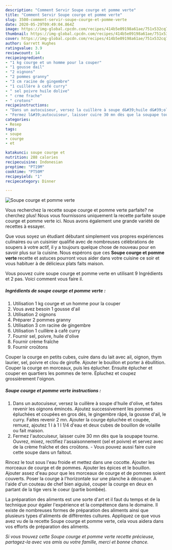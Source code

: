 ```yaml
---
description: "Comment Servir Soupe courge et pomme verte"
title: "Comment Servir Soupe courge et pomme verte"
slug: 3500-comment-servir-soupe-courge-et-pomme-verte
date: 2020-05-29T09:49:04.864Z
image: https://img-global.cpcdn.com/recipes/414b5e09198a61ae/751x532cq70/soupe-courge-et-pomme-verte-photo-principale-de-la-recette.jpg
thumbnail: https://img-global.cpcdn.com/recipes/414b5e09198a61ae/751x532cq70/soupe-courge-et-pomme-verte-photo-principale-de-la-recette.jpg
cover: https://img-global.cpcdn.com/recipes/414b5e09198a61ae/751x532cq70/soupe-courge-et-pomme-verte-photo-principale-de-la-recette.jpg
author: Garrett Hughes
ratingvalue: 3.9
reviewcount: 14
recipeingredient:
- "1 kg courge et un homme pour la couper"
- "1 gousse dail"
- "2 oignons"
- "2 pommes granny"
- "3 cm racine de gingembre"
- "1 cuillère à café curry"
- " sel poivre huile dolive"
- " crme frache"
- " crotons"
recipeinstructions:
- "Dans un autocuiseur, versez la cuillère à soupe d&#39;huile d&#39;olive, et faites revenir les oignons émincés. Ajoutez successivement les pommes épluchées et coupées en gros dés, le gingembre râpé, la gousse d&#39;ail, le curry. Faites revenir 2 mn. Ajouter la courge épluchée et coupée, remuez, ajoutez 1 l à 1 l 1/4 d&#39;eau et deux cubes de bouillon de volaille ou fait maison."
- "Fermez l&#39;autocuiseur, laisser cuire 30 mn dès que la soupape tourne. Ouvrez, mixez, rectifiez l&#39;assaisonnement (sel et poivre) et servez avec de la crème fraîche et des croûtons. Vous pouvez aussi faire cuire cette soupe dans un faitout."
categories:
- Resep
tags:
- soupe
- courge
- et

katakunci: soupe courge et 
nutrition: 288 calories
recipecuisine: Indonesian
preptime: "PT19M"
cooktime: "PT50M"
recipeyield: "1"
recipecategory: Dinner

---
```



![Soupe courge et pomme verte](https://img-global.cpcdn.com/recipes/414b5e09198a61ae/751x532cq70/soupe-courge-et-pomme-verte-photo-principale-de-la-recette.jpg)

Vous recherchez la recette soupe courge et pomme verte parfaite? ne cherchez plus! Nous vous fournissons uniquement la recette parfaite soupe courge et pomme verte ici. Nous avons également une grande variété de recettes à essayer.

Que vous soyez un étudiant débutant simplement vos propres expériences culinaires ou un cuisinier qualifié avec de nombreuses célébrations de soupers à votre actif, il y a toujours quelque chose de nouveau pour en savoir plus sur la cuisine. Nous espérons que ces <strong> Soupe courge et pomme verte </strong> recette et astuces pourront vous aider dans votre cuisine ce soir et vous habituer à de délicieux plats faits maison.

<!--inarticleads1-->

Vous pouvez cuire soupe courge et pomme verte en utilisant 9 Ingrédients et 2 pas. Voici comment vous faire il.

##### Ingrédients de soupe courge et pomme verte :

1. Utilisation 1 kg courge et un homme pour la couper
1. Vous avez besoin 1 gousse d&#39;ail
1. Utilisation 2 oignons
1. Préparer 2 pommes granny
1. Utilisation 3 cm racine de gingembre
1. Utilisation 1 cuillère à café curry
1. Fournir  sel, poivre, huile d&#39;olive
1. Fournir  crème fraîche
1. Fournir  croûtons


Couper la courge en petits cubes, cuire dans du lait avec ail, oignon, thym laurier, sel, poivre et clou de girofle. Ajouter le bouillon et porter à ébullition. Couper la courge en morceaux, puis les éplucher. Ensuite éplucher et couper en quartiers les pommes de terre. Épluchez et coupez grossièrement l&#39;oignon. 

<!--inarticleads2-->

##### Soupe courge et pomme verte instructions :

1. Dans un autocuiseur, versez la cuillère à soupe d&#39;huile d&#39;olive, et faites revenir les oignons émincés. Ajoutez successivement les pommes épluchées et coupées en gros dés, le gingembre râpé, la gousse d&#39;ail, le curry. Faites revenir 2 mn. Ajouter la courge épluchée et coupée, remuez, ajoutez 1 l à 1 l 1/4 d&#39;eau et deux cubes de bouillon de volaille ou fait maison.
1. Fermez l&#39;autocuiseur, laisser cuire 30 mn dès que la soupape tourne. Ouvrez, mixez, rectifiez l&#39;assaisonnement (sel et poivre) et servez avec de la crème fraîche et des croûtons. - Vous pouvez aussi faire cuire cette soupe dans un faitout.


Rincez le tout sous l&#39;eau froide et mettez dans une cocotte. Ajouter les morceaux de courge et de pommes. Ajouter les épices et le bouillon. Ajouter assez d&#39;eau pour que les morceaux de courge et de pommes soient couverts. Poser la courge à l&#39;horizontale sur une planche à découper. À l&#39;aide d&#39;un couteau de chef bien aiguisé, couper la courge en deux en partant de la tige vers le coeur (partie bombée). 

<!--inarticleads1-->

<p>
La préparation des aliments est une sorte d'art et il faut du temps et de la technique pour égaler l'expérience et la compétence dans le domaine. Il existe de nombreuses formes de préparation des aliments ainsi que plusieurs types d'aliments de différentes cultures. Appliquez ce que vous avez vu de la recette Soupe courge et pomme verte, cela vous aidera dans vos efforts de préparation des aliments.
</p>

<p>
<i>Si vous trouvez cette Soupe courge et pomme verte recette précieuse, partagez-la avec vos amis ou votre famille, merci et bonne chance.</i>
</p>
